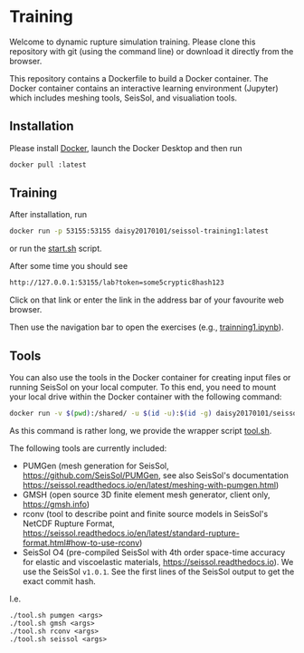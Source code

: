 # Training 

Welcome to dynamic rupture simulation training. 
Please clone this repository with git (using the command line) or download it directly from the browser.

This repository contains a Dockerfile to build a Docker container.
The Docker container contains an interactive learning environment (Jupyter) which includes meshing tools, SeisSol, and visualiation tools.

## Installation

Please install [Docker](https://docs.docker.com/engine/install/), launch the Docker Desktop and then run

```bash
docker pull :latest
```

## Training

After installation, run
```bash
docker run -p 53155:53155 daisy20170101/seissol-training1:latest
```
or run the [start.sh](start.sh) script.

After some time you should see
```bash
http://127.0.0.1:53155/lab?token=some5cryptic8hash123
```
Click on that link or enter the link in the address bar of your favourite web browser.

Then use the navigation bar to open the exercises (e.g., [trainning1.ipynb](training1.ipynb)).

## Tools

You can also use the tools in the Docker container for creating input files or running SeisSol on your local computer.
To this end, you need to mount your local drive within the Docker container with the following command:
```bash
docker run -v $(pwd):/shared/ -u $(id -u):$(id -g) daisy20170101/seissol-training1  <some command>
```
As this command is rather long, we provide the wrapper script [tool.sh](tool.sh).

The following tools are currently included:
- PUMGen (mesh generation for SeisSol, https://github.com/SeisSol/PUMGen, see also SeisSol's documentation https://seissol.readthedocs.io/en/latest/meshing-with-pumgen.html)
- GMSH (open source 3D finite element mesh generator, client only, https://gmsh.info)
- rconv (tool to describe point and finite source models in SeisSol's NetCDF Rupture Format, https://seissol.readthedocs.io/en/latest/standard-rupture-format.html#how-to-use-rconv)
- SeisSol O4 (pre-compiled SeisSol with 4th order space-time accuracy for elastic and viscoelastic materials, https://seissol.readthedocs.io). We use the SeisSol `v1.0.1`. See the first lines of the SeisSol output to get the exact commit hash.


I.e.
```
./tool.sh pumgen <args>
./tool.sh gmsh <args>
./tool.sh rconv <args>
./tool.sh seissol <args>
```

